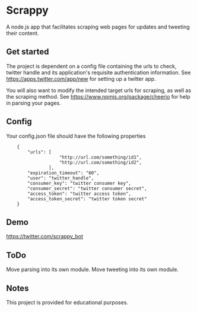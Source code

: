 Scrappy
=======
A node.js app that facilitates scraping web pages for updates and tweeting their content.

Get started
-------
The project is dependent on a config file containing the urls to check, twitter handle and its application's requisite
 authentication information. See https://apps.twitter.com/app/new for setting up a twitter app.

You will also want to modify the intended target urls for scraping, as well as the scraping method. See
https://www.npmjs.org/package/cheerio for help in parsing your pages.

Config
------
Your config.json file should have the following properties
```
    {
        "urls": [
                    "http://url.com/something/id1",
                    "http://url.com/something/id2",
                ],
        "expiration_timeout": "60",
        "user": "twitter_handle",
        "consumer_key": "twitter consumer key",
        "consumer_secret": "twitter consumer secret",
        "access_token": "twitter access token",
        "access_token_secret": "twitter token secret"
    }
```

Demo
-------
https://twitter.com/scrappy_bot

ToDo
-------
Move parsing into its own module.
Move tweeting into its own module.

Notes
-------
This project is provided for educational purposes.


